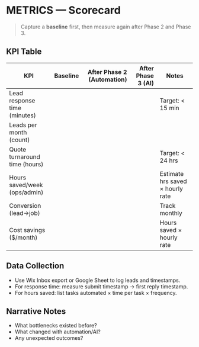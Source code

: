 # METRICS — Scorecard

> Capture a **baseline** first, then measure again after Phase 2 and Phase 3.

## KPI Table

| KPI | Baseline | After Phase 2 (Automation) | After Phase 3 (AI) | Notes |
|---|---:|---:|---:|---|
| Lead response time (minutes) |  |  |  | Target: < 15 min |
| Leads per month (count) |  |  |  |  |
| Quote turnaround time (hours) |  |  |  | Target: < 24 hrs |
| Hours saved/week (ops/admin) |  |  |  | Estimate hrs saved × hourly rate |
| Conversion (lead→job) |  |  |  | Track monthly |
| Cost savings ($/month) |  |  |  | Hours saved × hourly rate |

## Data Collection
- Use Wix Inbox export or Google Sheet to log leads and timestamps.
- For response time: measure submit timestamp → first reply timestamp.
- For hours saved: list tasks automated × time per task × frequency.

## Narrative Notes
- What bottlenecks existed before?
- What changed with automation/AI?
- Any unexpected outcomes?
